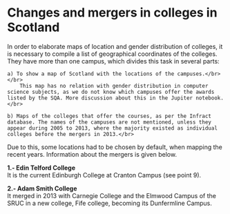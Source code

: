 # Changes and mergers in colleges in Scotland

In order to elaborate maps of location and gender distribution of colleges, it is necessary to compile a list of geographical coordinates of the colleges. They have more than one campus, which divides this task in several parts: </br>

	a) To show a map of Scotland with the locations of the campuses.</br>
	</br>
		This map has no relation with gender distribution in computer science subjects, as we do not know which campuses offer the awards listed by the SQA. More discussion about this in the Jupiter notebook.</br>
		  
	b) Maps of the colleges that offer the courses, as per the Infract database. The names of the campuses are not mentioned, unless they appear during 2005 to 2013, where the majority existed as individual colleges before the mergers in 2013.</br>

Due to this, some locations had to be chosen by default, when mapping the recent years. Information about the mergers is given below.  </br>

__1.- Edin Telford College__</br>
	It is the current Edinburgh College at Cranton Campus (see point 9).</br>

__2.- Adam Smith College__</br>
           It merged in 2013 with Carnegie College and the Elmwood Campus of the SRUC in a new college, Fife college, becoming its Dunfermline Campus.</br>

